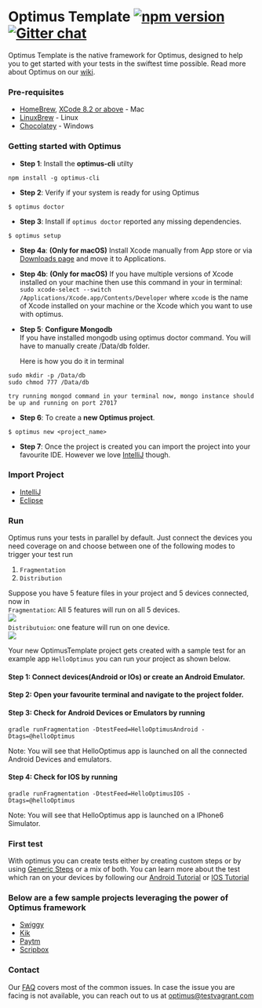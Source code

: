 # Optimus Template  [![npm version](https://badge.fury.io/js/optimus-cli.svg)](https://badge.fury.io/js/optimus-cli) [![Gitter chat](https://badges.gitter.im/optimus_support/optimus.png)](https://gitter.im/optimus_support/optimus)

Optimus Template is the native framework for Optimus, designed to help you
to get started with your tests in the swiftest time possible. Read more about Optimus on our [wiki](https://github.com/testvagrant/optimusTemplate/wiki).

### Pre-requisites
* [HomeBrew](https://brew.sh/), [XCode 8.2 or above](https://developer.apple.com/xcode/) - Mac
* [LinuxBrew](http://linuxbrew.sh/) - Linux
* [Chocolatey](https://chocolatey.org/) - Windows



### Getting started with Optimus

* **Step 1**: Install the <b>optimus-cli</b> utilty

```
npm install -g optimus-cli
```

* **Step 2**: Verify if your system is ready for using Optimus

```
$ optimus doctor
```

* **Step 3**: Install if `optimus doctor` reported any missing dependencies.

```
$ optimus setup
```
* **Step 4a**: <b>(Only for macOS)</b> Install Xcode manually from App store or via [Downloads page](https://developer.apple.com/download/) and move it to Applications.

* **Step 4b**: <b>(Only for macOS)</b> If you have multiple versions of Xcode installed on your machine then use this command in your in terminal:    
`sudo xcode-select --switch /Applications/Xcode.app/Contents/Developer` where `xcode` is the name of Xcode installed on your machine or the Xcode which you want to use with optimus.

* **Step 5**: <b>Configure Mongodb</b>     
If you have installed mongodb using optimus doctor command. You will have to manually create /Data/db folder.

    Here is how you do it in terminal
```
sudo mkdir -p /Data/db
sudo chmod 777 /Data/db
```
    try running mongod command in your terminal now, mongo instance should be up and running on port 27017
* **Step 6**: To create a <b>new Optimus project</b>.

```
$ optimus new <project_name>
```
* **Step 7**: Once the project is created you can import the project into your favourite IDE. However we love [IntelliJ](https://github.com/testvagrant/optimusTemplate/wiki/Import-Optimus-Project---Intellij) though. 

### Import Project
* [IntelliJ](https://github.com/testvagrant/optimusTemplate/wiki/Import-Optimus-project-using-Intellij)
* [Eclipse](https://github.com/testvagrant/optimusTemplate/wiki/Import-Optimus-project-using-Eclipse)


### Run

Optimus runs your tests in parallel by default. Just connect the devices you need coverage on and choose between one of the following modes to trigger your test run
1. `Fragmentation`      
2. `Distribution`    

Suppose you have 5 feature files in your project and 5 devices connected, now in     
`Fragmentation`: All 5 features will run on all 5 devices.     
![](http://i.imgur.com/dGtTjEY.jpg)      
`Distributuion`: one feature will run on one device.        
![](http://i.imgur.com/7AhgPzi.jpg)     
 

Your new OptimusTemplate project gets created with a sample test for an example app `HelloOptimus` you can run your project as shown below.

#### Step 1: Connect devices(Android or IOs) or create an Android Emulator.
#### Step 2: Open your favourite terminal and navigate to the project folder.
#### Step 3: Check for Android Devices or Emulators by running
    gradle runFragmentation -DtestFeed=HelloOptimusAndroid -Dtags=@helloOptimus
Note: You will see that HelloOptimus app is launched on all the connected Android Devices and emulators.
#### Step 4: Check for IOS by running
    gradle runFragmentation -DtestFeed=HelloOptimusIOS -Dtags=@helloOptimus
Note: You will see that HelloOptimus app is launched on a IPhone6 Simulator. 

### First test
With optimus you can create tests either by creating custom steps or by using [Generic Steps](https://github.com/testvagrant/optimusTemplate/wiki/Generic-Steps) or a mix of both.
You can learn more about the test which ran on your devices by following our [Android Tutorial](https://github.com/testvagrant/optimusTemplate/wiki/My-First-Android-Test) or [IOS Tutorial](https://github.com/testvagrant/optimusTemplate/wiki/My-First-IOS-Test)

### Below are a few sample projects leveraging the power of Optimus framework
* [Swiggy](https://github.com/testvagrant/optimus_SwiggyTests)
* [Kik](https://github.com/testvagrant/optimus_KikTests)
* [Paytm](https://github.com/testvagrant/optimus_PaytmTests)
* [Scripbox](https://github.com/testvagrant/optimus_ScripboxTests)

### Contact
Our [FAQ](https://github.com/testvagrant/optimusTemplate/wiki/FAQ) covers most of the common issues. In case the issue you are facing is not available, you can reach out to us at optimus@testvagrant.com
